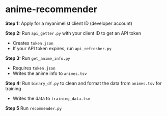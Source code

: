 # anime-recommender

**Step 1:** Apply for a myanimelist client ID (developer account)

**Step 2:** Run `api_getter.py` with your client ID to get an API token
* Creates `token.json`
* If your API token expires, run `api_refresher.py`

**Step 3:** Run `get_anime_info.py`
* Requires `token.json`
* Writes the anime info to `animes.tsv`

**Step 4:** Run `binary_df.py` to clean and format the data from `animes.tsv` for training
* Writes the data to `training_data.tsv`

**Step 5** Run `recommender.py`